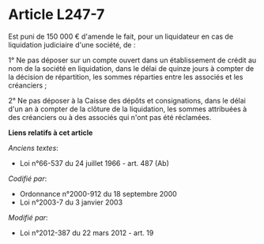 # Article L247-7

Est puni de 150 000 € d'amende le fait, pour un liquidateur en cas de liquidation judiciaire d'une société, de : 

1° Ne pas déposer sur un compte ouvert dans un établissement de crédit au nom de la société en liquidation, dans le délai de
quinze jours à compter de la décision de répartition, les sommes réparties entre les associés et les créanciers ; 

2° Ne pas déposer à la Caisse des dépôts et consignations, dans le délai d'un an à compter de la clôture de la liquidation,
les sommes attribuées à des créanciers ou à des associés qui n'ont pas été réclamées.

**Liens relatifs à cet article**

_Anciens textes_:

  - Loi n°66-537 du 24 juillet 1966 - art. 487 (Ab)

_Codifié par_:

  - Ordonnance n°2000-912 du 18 septembre 2000
  - Loi n°2003-7 du 3 janvier 2003

_Modifié par_:

  - Loi n°2012-387 du 22 mars 2012 - art. 19

